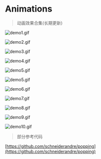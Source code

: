 # Animations

> 动画效果合集(长期更新)

![demo1.gif](http://images2015.cnblogs.com/blog/607542/201511/607542-20151116202907436-992788389.gif)

![demo2.gif](http://images2015.cnblogs.com/blog/607542/201511/607542-20151117153339436-1227969788.gif)

![demo3.gif](http://images2015.cnblogs.com/blog/607542/201511/607542-20151117113153374-1370793997.gif)

![demo4.gif](http://images2015.cnblogs.com/blog/607542/201511/607542-20151126163829593-1094083749.gif)

![demo5.gif](http://images2015.cnblogs.com/blog/607542/201511/607542-20151118112108890-1975317749.gif)

![demo5.gif](http://images2015.cnblogs.com/blog/607542/201511/607542-20151124105608093-967010463.gif)

![demo6.gif](http://images2015.cnblogs.com/blog/607542/201511/607542-20151125162318999-1831082807.gif)

![demo7.gif](http://images2015.cnblogs.com/blog/607542/201511/607542-20151126162351577-1180233485.gif)

![demo8.gif](http://images2015.cnblogs.com/blog/607542/201511/607542-20151127110741452-740186644.gif)

![demo9.gif](http://images2015.cnblogs.com/blog/607542/201511/607542-20151129112506438-2085628251.gif)

![demo10.gif](http://images2015.cnblogs.com/blog/607542/201512/607542-20151201144851780-411768046.gif)

> 部分参考代码

[https://github.com/schneiderandre/popping](https://github.com/schneiderandre/popping)
